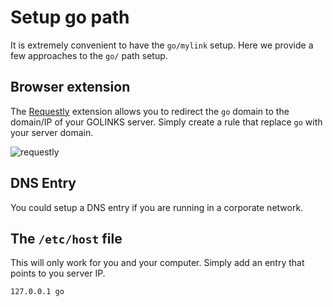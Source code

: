 # Setup go path

It is extremely convenient to have the `go/mylink` setup. Here we provide a few
approaches to the `go/` path setup.

## Browser extension

The [Requestly](https://www.requestly.in/) extension allows you to redirect the
`go` domain to the domain/IP of your GOLINKS server. Simply create a rule that
replace `go` with your server domain.

![requestly](img/requestly.png)

## DNS Entry

You could setup a DNS entry if you are running in a corporate network.

## The `/etc/host` file

This will only work for you and your computer. Simply add an entry that points
to you server IP.

```
127.0.0.1 go
```
